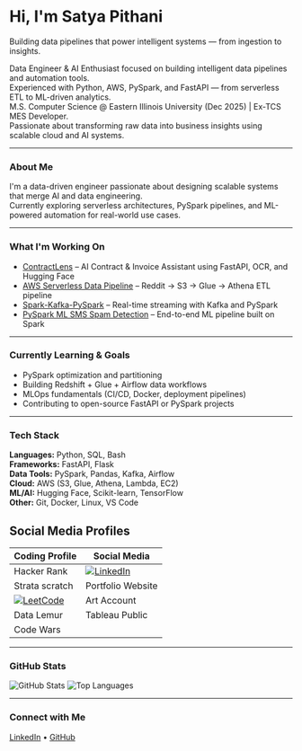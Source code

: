 # Hi, I'm Satya Pithani
Building data pipelines that power intelligent systems — from ingestion to insights.

 Data Engineer & AI Enthusiast focused on building intelligent data pipelines and automation tools.  
 Experienced with Python, AWS, PySpark, and FastAPI — from serverless ETL to ML-driven analytics.  
 M.S. Computer Science @ Eastern Illinois University (Dec 2025) | Ex-TCS MES Developer.  
 Passionate about transforming raw data into business insights using scalable cloud and AI systems.



---




### About Me
I'm a data-driven engineer passionate about designing scalable systems that merge AI and data engineering.  
Currently exploring serverless architectures, PySpark pipelines, and ML-powered automation for real-world use cases.

---

### What I'm Working On
- [ContractLens](https://github.com/PSSK-S/ContractLens) – AI Contract & Invoice Assistant using FastAPI, OCR, and Hugging Face  
- [AWS Serverless Data Pipeline](https://github.com/PSSK-S/AWS-serverless-data-pipeline) – Reddit → S3 → Glue → Athena ETL pipeline  
- [Spark-Kafka-PySpark](https://github.com/PSSK-S/spark-kafka-pyspark-repo) – Real-time streaming with Kafka and PySpark  
- [PySpark ML SMS Spam Detection](https://github.com/PSSK-S/pyspark-ml-sms-spam-detection) – End-to-end ML pipeline built on Spark

---

### Currently Learning & Goals
- PySpark optimization and partitioning  
- Building Redshift + Glue + Airflow data workflows  
- MLOps fundamentals (CI/CD, Docker, deployment pipelines)  
- Contributing to open-source FastAPI or PySpark projects  

---

### Tech Stack
**Languages:** Python, SQL, Bash  
**Frameworks:** FastAPI, Flask  
**Data Tools:** PySpark, Pandas, Kafka, Airflow  
**Cloud:** AWS (S3, Glue, Athena, Lambda, EC2)  
**ML/AI:** Hugging Face, Scikit-learn, TensorFlow  
**Other:** Git, Docker, Linux, VS Code  


## Social Media Profiles 

| Coding Profile | Social Media |
|----------------|---------------|
| Hacker Rank | [![LinkedIn](https://img.icons8.com/color/48/000000/linkedin.png)](https://linkedin.com/in/satya-pithani) |
| Strata scratch | Portfolio Website |
| [![LeetCode](https://img.shields.io/badge/LeetCode-FFA116?style=for-the-badge&logo=leetcode&logoColor=black)](https://leetcode.com/u/spithani/) | Art Account |
| Data Lemur | Tableau Public |
| Code Wars |  |



---

### GitHub Stats
![GitHub Stats](https://github-readme-stats.vercel.app/api?username=PSSK-S&show_icons=true&theme=transparent&hide_border=true)
![Top Languages](https://github-readme-stats.vercel.app/api/top-langs/?username=PSSK-S&layout=compact&theme=transparent&hide_border=true)

---

### Connect with Me
[LinkedIn](https://www.linkedin.com/in/satya-pithani/) • [GitHub](https://github.com/PSSK-S)
